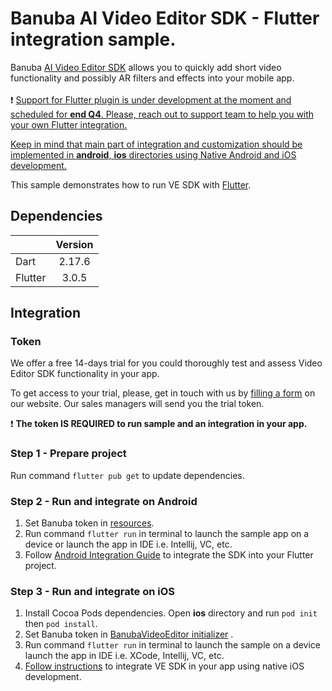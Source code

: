 # Banuba AI Video Editor SDK - Flutter integration sample.

Banuba [AI Video Editor SDK](https://www.banuba.com/video-editor-sdk) allows you to quickly add short video functionality and possibly AR filters and effects into your mobile app.
<br></br>
:exclamation: <ins>Support for Flutter plugin is under development at the moment and scheduled for __end Q4__. Please, reach out to [support team](https://www.banuba.com/faq/kb-tickets/new) to help you with your own Flutter integration.<ins>

<ins>Keep in mind that main part of integration and customization should be implemented in **android**, **ios** directories using Native Android and iOS development.<ins>

This sample demonstrates how to run VE SDK with [Flutter](https://flutter.dev/).


## Dependencies
|       |   Version | 
| --------- |:---------:| 
| Dart      | 2.17.6    | 
| Flutter   | 3.0.5     |

## Integration

### Token
We offer а free 14-days trial for you could thoroughly test and assess Video Editor SDK functionality in your app.

To get access to your trial, please, get in touch with us by [filling a form](https://www.banuba.com/video-editor-sdk) on our website. Our sales managers will send you the trial token.

:exclamation: __The token **IS REQUIRED** to run sample and an integration in your app.__</br>

### Step 1 - Prepare project
Run command ```flutter pub get``` to update dependencies.

### Step 2 - Run and integrate on Android
1. Set Banuba token in [resources](https://github.com/Banuba/ve-sdk-flutter-integration-sample/blob/main/android/app/src/main/res/values/string.xml#L5).
2. Run command ```flutter run``` in terminal to launch the sample app on a device or launch the app in IDE i.e. Intellij, VC, etc.
3. Follow [Android Integration Guide](mddocs/android_integration.md) to integrate the SDK into your Flutter project.

### Step 3 - Run and integrate on iOS
1. Install Cocoa Pods dependencies. Open **ios** directory and run ```pod init``` then ```pod install```.
1. Set Banuba token in [BanubaVideoEditor initializer](https://github.com/Banuba/ve-sdk-flutter-integration-sample/blob/main/ios/Runner/VideoEditorModule.swift#L13) .
1. Run command ```flutter run``` in terminal to launch the sample on a device launch the app in IDE i.e. XCode, Intellij, VC, etc.
3. [Follow instructions](https://github.com/Banuba/ve-sdk-ios-integration-sample) to integrate VE SDK in your app using native iOS development.
